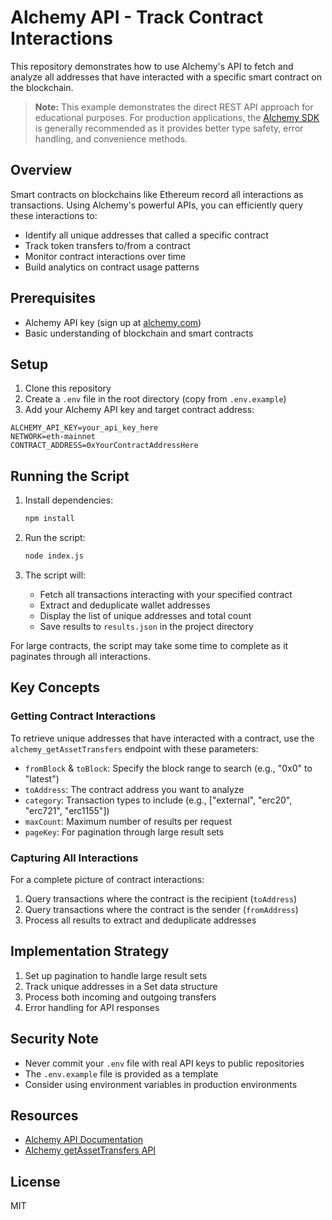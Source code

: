 # Alchemy API - Track Contract Interactions

This repository demonstrates how to use Alchemy's API to fetch and analyze all addresses that have interacted with a specific smart contract on the blockchain.

> **Note:** This example demonstrates the direct REST API approach for educational purposes. For production applications, the [Alchemy SDK](https://docs.alchemy.com/reference/alchemy-sdk-quickstart) is generally recommended as it provides better type safety, error handling, and convenience methods.

## Overview

Smart contracts on blockchains like Ethereum record all interactions as transactions. Using Alchemy's powerful APIs, you can efficiently query these interactions to:

- Identify all unique addresses that called a specific contract
- Track token transfers to/from a contract
- Monitor contract interactions over time
- Build analytics on contract usage patterns

## Prerequisites

- Alchemy API key (sign up at [alchemy.com](https://www.alchemy.com/))
- Basic understanding of blockchain and smart contracts

## Setup

1. Clone this repository
2. Create a `.env` file in the root directory (copy from `.env.example`)
3. Add your Alchemy API key and target contract address:

```
ALCHEMY_API_KEY=your_api_key_here
NETWORK=eth-mainnet
CONTRACT_ADDRESS=0xYourContractAddressHere
```

## Running the Script

1. Install dependencies:
   ```bash
   npm install
   ```

2. Run the script:
   ```bash
   node index.js
   ```

3. The script will:
   - Fetch all transactions interacting with your specified contract
   - Extract and deduplicate wallet addresses
   - Display the list of unique addresses and total count
   - Save results to `results.json` in the project directory

For large contracts, the script may take some time to complete as it paginates through all interactions.

## Key Concepts

### Getting Contract Interactions

To retrieve unique addresses that have interacted with a contract, use the `alchemy_getAssetTransfers` endpoint with these parameters:

- `fromBlock` & `toBlock`: Specify the block range to search (e.g., "0x0" to "latest")
- `toAddress`: The contract address you want to analyze
- `category`: Transaction types to include (e.g., ["external", "erc20", "erc721", "erc1155"])
- `maxCount`: Maximum number of results per request
- `pageKey`: For pagination through large result sets

### Capturing All Interactions

For a complete picture of contract interactions:

1. Query transactions where the contract is the recipient (`toAddress`)
2. Query transactions where the contract is the sender (`fromAddress`)
3. Process all results to extract and deduplicate addresses

## Implementation Strategy

1. Set up pagination to handle large result sets
2. Track unique addresses in a Set data structure
3. Process both incoming and outgoing transfers
4. Error handling for API responses

## Security Note

- Never commit your `.env` file with real API keys to public repositories
- The `.env.example` file is provided as a template
- Consider using environment variables in production environments

## Resources

- [Alchemy API Documentation](https://docs.alchemy.com/reference/api-overview)
- [Alchemy getAssetTransfers API](https://docs.alchemy.com/reference/alchemy-getassettransfers)

## License

MIT 